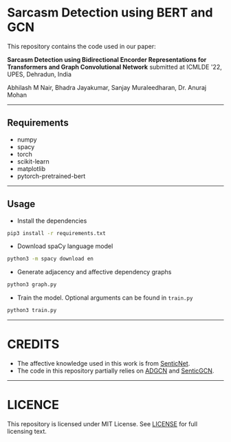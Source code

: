 # Sarcasm Detection using BERT and GCN

This repository contains the code used in our paper:

**Sarcasm Detection using Bidirectional Encorder Representations for Transformers and Graph Convolutional Network** submitted at ICMLDE '22, UPES, Dehradun, India

Abhilash M Nair, Bhadra Jayakumar, Sanjay Muraleedharan, Dr. Anuraj Mohan

---

## Requirements
- numpy
- spacy
- torch
- scikit-learn
- matplotlib
- pytorch-pretrained-bert

---

## Usage
- Install the dependencies
```bash
pip3 install -r requirements.txt
```

- Download spaCy language model
```bash
python3 -m spacy download en
```

- Generate adjacency and affective dependency graphs
```bash
python3 graph.py
```

- Train the model. Optional arguments can be found in `train.py`
```bash
python3 train.py
```
---

# CREDITS
- The affective knowledge used in this work is from [SenticNet](https://sentic.net/).
- The code in this repository partially relies on [ADGCN](https://github.com/BinLiang-NLP/ADGCN-Sarcasm) and [SenticGCN](https://github.com/BinLiang-NLP/Sentic-GCN).

---

# LICENCE
This repository is licensed under MIT License. See [LICENSE](https://github.com/abhilashmnair/Sarcasm-Detection-with-BERT-and-GCN/blob/main/LICENSE) for full licensing text.